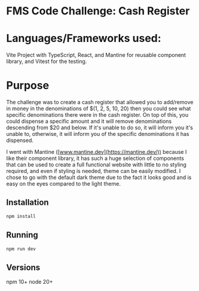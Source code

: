 # FMS Code Challenge: Cash Register

# Languages/Frameworks used:
Vite Project with TypeScript, React, and Mantine for reusable component library, and Vitest for the testing.

# Purpose
The challenge was to create a cash register that allowed you to add/remove in money in the denominations of $(1, 2, 5, 10, 20) then you could see what specific denominations there were in the cash register.  On top of this, you could dispense a specific amount and it will remove denominations descending from $20 and below.  If it's unable to do so, it will inform you it's unable to, otherwise, it will inform you of the specific denominations it has dispensed.

I went with Mantine ([www.mantine.dev](https://mantine.dev/)) because I like their component library, it has such a huge selection of components that can be used to create a full functional website with little to no styling required, and even if styling is needed, theme can be easily modified.  I chose to go with the default dark theme due to the fact it looks good and is easy on the eyes compared to the light theme.

## Installation

```bash
npm install
```

## Running
```bash
npm run dev
```

## Versions
npm 10+
node 20+